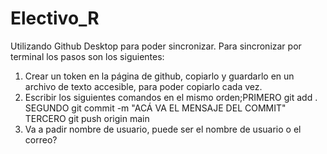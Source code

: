 # Electivo_R
Utilizando Github Desktop para poder sincronizar.
Para sincronizar por terminal los pasos son los siguientes:
1) Crear un token en la página de github, copiarlo y guardarlo en un archivo de texto accesible, para poder copiarlo cada vez.
2) Escribir los siguientes comandos en el mismo orden;PRIMERO git add . SEGUNDO git commit -m "ACÁ VA EL MENSAJE DEL COMMIT" TERCERO git push origin main
3) Va a padir nombre de usuario, puede ser el nombre de usuario o el correo?

